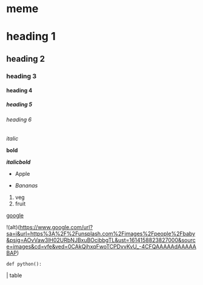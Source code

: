 # meme
# heading 1

## heading 2

### heading 3

#### heading 4

##### heading 5

###### heading 6

*italic*

**bold**

***italicbold***

- Apple

- *Bananas*

1. veg
2. fruit

[google](https://www.google.com/)

!(alt)(https://www.google.com/url?sa=i&url=https%3A%2F%2Funsplash.com%2Fimages%2Fpeople%2Fbaby&psig=AOvVaw3lH02URbNJBxuBOcibbgTL&ust=1614158823827000&source=images&cd=vfe&ved=0CAkQjhxqFwoTCPDvvKvU_-4CFQAAAAAdAAAAABAP)

`def python():`

| table
